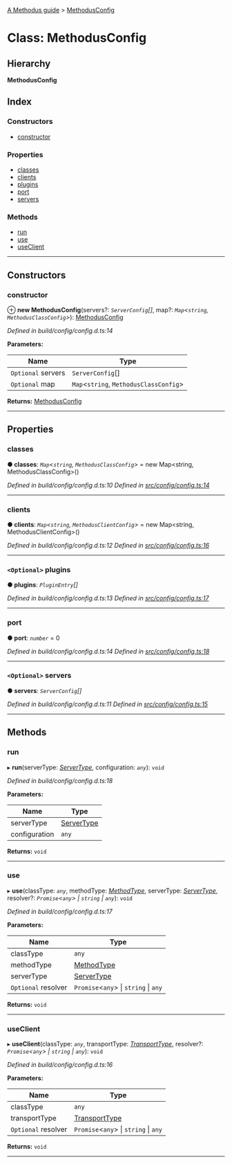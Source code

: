[A Methodus guide](../README.md) > [MethodusConfig](../classes/methodusconfig.md)

# Class: MethodusConfig

## Hierarchy

**MethodusConfig**

## Index

### Constructors

* [constructor](methodusconfig.md#constructor)

### Properties

* [classes](methodusconfig.md#classes)
* [clients](methodusconfig.md#clients)
* [plugins](methodusconfig.md#plugins)
* [port](methodusconfig.md#port)
* [servers](methodusconfig.md#servers)

### Methods

* [run](methodusconfig.md#run)
* [use](methodusconfig.md#use)
* [useClient](methodusconfig.md#useclient)

---

## Constructors

<a id="constructor"></a>

###  constructor

⊕ **new MethodusConfig**(servers?: *`ServerConfig`[]*, map?: *`Map`<`string`, `MethodusClassConfig`>*): [MethodusConfig](methodusconfig.md)

*Defined in build/config/config.d.ts:14*

**Parameters:**

| Name | Type |
| ------ | ------ |
| `Optional` servers | `ServerConfig`[] |
| `Optional` map | `Map`<`string`, `MethodusClassConfig`> |

**Returns:** [MethodusConfig](methodusconfig.md)

___

## Properties

<a id="classes"></a>

###  classes

**● classes**: *`Map`<`string`, `MethodusClassConfig`>* =  new Map<string, MethodusClassConfig>()

*Defined in build/config/config.d.ts:10*
*Defined in [src/config/config.ts:14](https://github.com/nodulusteam/methodus.dev/blob/9494017/src/config/config.ts#L14)*

___
<a id="clients"></a>

###  clients

**● clients**: *`Map`<`string`, `MethodusClientConfig`>* =  new Map<string, MethodusClientConfig>()

*Defined in build/config/config.d.ts:12*
*Defined in [src/config/config.ts:16](https://github.com/nodulusteam/methodus.dev/blob/9494017/src/config/config.ts#L16)*

___
<a id="plugins"></a>

### `<Optional>` plugins

**● plugins**: *`PluginEntry`[]*

*Defined in build/config/config.d.ts:13*
*Defined in [src/config/config.ts:17](https://github.com/nodulusteam/methodus.dev/blob/9494017/src/config/config.ts#L17)*

___
<a id="port"></a>

###  port

**● port**: *`number`* = 0

*Defined in build/config/config.d.ts:14*
*Defined in [src/config/config.ts:18](https://github.com/nodulusteam/methodus.dev/blob/9494017/src/config/config.ts#L18)*

___
<a id="servers"></a>

### `<Optional>` servers

**● servers**: *`ServerConfig`[]*

*Defined in build/config/config.d.ts:11*
*Defined in [src/config/config.ts:15](https://github.com/nodulusteam/methodus.dev/blob/9494017/src/config/config.ts#L15)*

___

## Methods

<a id="run"></a>

###  run

▸ **run**(serverType: *[ServerType](../enums/servertype.md)*, configuration: *`any`*): `void`

*Defined in build/config/config.d.ts:18*

**Parameters:**

| Name | Type |
| ------ | ------ |
| serverType | [ServerType](../enums/servertype.md) |
| configuration | `any` |

**Returns:** `void`

___
<a id="use"></a>

###  use

▸ **use**(classType: *`any`*, methodType: *[MethodType](../enums/methodtype.md)*, serverType: *[ServerType](../enums/servertype.md)*, resolver?: *`Promise`<`any`> \| `string` \| `any`*): `void`

*Defined in build/config/config.d.ts:17*

**Parameters:**

| Name | Type |
| ------ | ------ |
| classType | `any` |
| methodType | [MethodType](../enums/methodtype.md) |
| serverType | [ServerType](../enums/servertype.md) |
| `Optional` resolver | `Promise`<`any`> \| `string` \| `any` |

**Returns:** `void`

___
<a id="useclient"></a>

###  useClient

▸ **useClient**(classType: *`any`*, transportType: *[TransportType](../enums/transporttype.md)*, resolver?: *`Promise`<`any`> \| `string` \| `any`*): `void`

*Defined in build/config/config.d.ts:16*

**Parameters:**

| Name | Type |
| ------ | ------ |
| classType | `any` |
| transportType | [TransportType](../enums/transporttype.md) |
| `Optional` resolver | `Promise`<`any`> \| `string` \| `any` |

**Returns:** `void`

___

